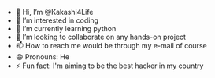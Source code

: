- 👋 Hi, I’m @Kakashi4Life
- 👀 I’m interested in coding 
- 🌱 I’m currently learning python 
- 💞️ I’m looking to collaborate on any hands-on project
- 📫 How to reach me would be through my e-mail of course 
- 😄 Pronouns: He
- ⚡ Fun fact: I'm aiming to be the best hacker in my country

<!---
Kakashi4Life/Kakashi4Life is a ✨ special ✨ repository because its `README.md` (this file) appears on your GitHub profile.
You can click the Preview link to take a look at your changes.
--->
